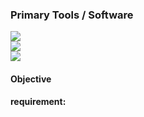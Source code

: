 ### Primary Tools / Software
<p>
<img src="https://img.shields.io/badge/python-3670A0?style=for-the-badge&logo=python&logoColor=ffdd54"><br>
<img src="https://img.shields.io/badge/Apache%20Airflow-017CEE?style=for-the-badge&logo=Apache%20Airflow&logoColor=white"><br>
<img src="https://img.shields.io/badge/shell_script-%23121011.svg?style=for-the-badge&logo=gnu-bash&logoColor=white"></p>

#### Objective


#### requirement:

